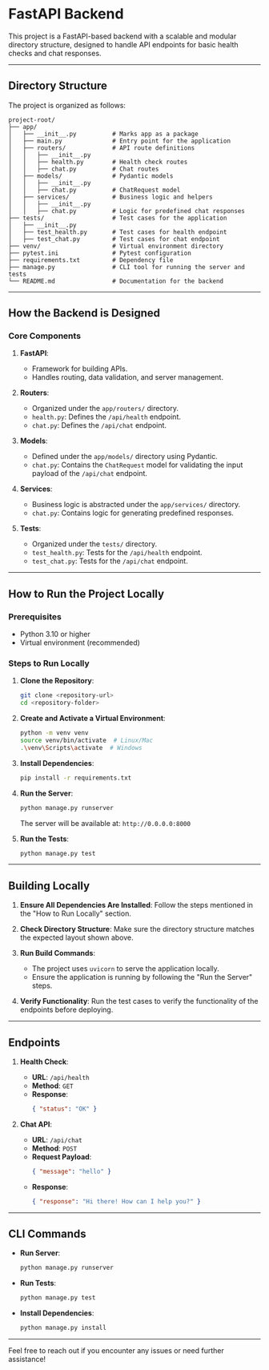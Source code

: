# FastAPI Backend

This project is a FastAPI-based backend with a scalable and modular directory structure, designed to handle API endpoints for basic health checks and chat responses.

---


## **Directory Structure**

The project is organized as follows:

```
project-root/
├── app/
│   ├── __init__.py          # Marks app as a package
│   ├── main.py              # Entry point for the application
│   ├── routers/             # API route definitions
│   │   ├── __init__.py
│   │   ├── health.py        # Health check routes
│   │   ├── chat.py          # Chat routes
│   ├── models/              # Pydantic models
│   │   ├── __init__.py
│   │   ├── chat.py          # ChatRequest model
│   ├── services/            # Business logic and helpers
│   │   ├── __init__.py
│   │   ├── chat.py          # Logic for predefined chat responses
├── tests/                   # Test cases for the application
│   ├── __init__.py
│   ├── test_health.py       # Test cases for health endpoint
│   ├── test_chat.py         # Test cases for chat endpoint
├── venv/                    # Virtual environment directory
├── pytest.ini               # Pytest configuration
├── requirements.txt         # Dependency file
├── manage.py                # CLI tool for running the server and tests
└── README.md                # Documentation for the backend
```

---

## **How the Backend is Designed**

### **Core Components**

1. **FastAPI**:
   - Framework for building APIs.
   - Handles routing, data validation, and server management.

2. **Routers**:
   - Organized under the `app/routers/` directory.
   - `health.py`: Defines the `/api/health` endpoint.
   - `chat.py`: Defines the `/api/chat` endpoint.

3. **Models**:
   - Defined under the `app/models/` directory using Pydantic.
   - `chat.py`: Contains the `ChatRequest` model for validating the input payload of the `/api/chat` endpoint.

4. **Services**:
   - Business logic is abstracted under the `app/services/` directory.
   - `chat.py`: Contains logic for generating predefined responses.

5. **Tests**:
   - Organized under the `tests/` directory.
   - `test_health.py`: Tests for the `/api/health` endpoint.
   - `test_chat.py`: Tests for the `/api/chat` endpoint.

---

## **How to Run the Project Locally**

### **Prerequisites**

- Python 3.10 or higher
- Virtual environment (recommended)

### **Steps to Run Locally**

1. **Clone the Repository**:
   ```bash
   git clone <repository-url>
   cd <repository-folder>
   ```

2. **Create and Activate a Virtual Environment**:
   ```bash
   python -m venv venv
   source venv/bin/activate  # Linux/Mac
   .\venv\Scripts\activate  # Windows
   ```

3. **Install Dependencies**:
   ```bash
   pip install -r requirements.txt
   ```

4. **Run the Server**:
   ```bash
   python manage.py runserver
   ```

   The server will be available at: `http://0.0.0.0:8000`

5. **Run the Tests**:
   ```bash
   python manage.py test
   ```

---

## **Building Locally**

1. **Ensure All Dependencies Are Installed**:
   Follow the steps mentioned in the "How to Run Locally" section.

2. **Check Directory Structure**:
   Make sure the directory structure matches the expected layout shown above.

3. **Run Build Commands**:
   - The project uses `uvicorn` to serve the application locally. 
   - Ensure the application is running by following the "Run the Server" steps.

4. **Verify Functionality**:
   Run the test cases to verify the functionality of the endpoints before deploying.

---

## **Endpoints**

1. **Health Check**:
   - **URL**: `/api/health`
   - **Method**: `GET`
   - **Response**:
     ```json
     { "status": "OK" }
     ```

2. **Chat API**:
   - **URL**: `/api/chat`
   - **Method**: `POST`
   - **Request Payload**:
     ```json
     { "message": "hello" }
     ```
   - **Response**:
     ```json
     { "response": "Hi there! How can I help you?" }
     ```

---

## **CLI Commands**

- **Run Server**:
  ```bash
  python manage.py runserver
  ```

- **Run Tests**:
  ```bash
  python manage.py test
  ```

- **Install Dependencies**:
  ```bash
  python manage.py install
  ```

---

Feel free to reach out if you encounter any issues or need further assistance!